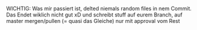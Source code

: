 WICHTIG: Was mir passiert ist, delted niemals random files in nem Commit. Das Endet wiklich nicht gut xD
und schreibt stuff auf eurem Branch, auf master mergen/pullen (= quasi das Gleiche) nur mit approval vom Rest
